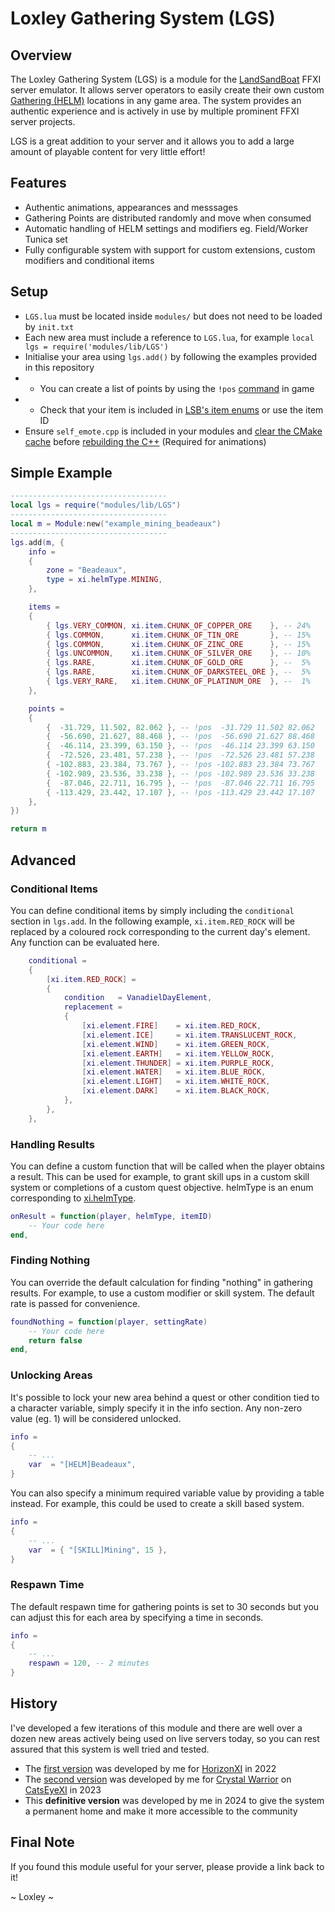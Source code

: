 # Loxley Gathering System (LGS)

## Overview
The Loxley Gathering System (LGS) is a module for the [LandSandBoat](https://github.com/LandSandBoat/server) FFXI server emulator. It allows server operators to easily create their own custom [Gathering (HELM)](https://www.bg-wiki.com/ffxi/Category:Gathering) locations in any game area. The system provides an authentic experience and is actively in use by multiple prominent FFXI server projects.

LGS is a great addition to your server and it allows you to add a large amount of playable content for very little effort!

## Features
* Authentic animations, appearances and messsages
* Gathering Points are distributed randomly and move when consumed
* Automatic handling of HELM settings and modifiers eg. Field/Worker Tunica set
* Fully configurable system with support for custom extensions, custom modifiers and conditional items

## Setup
* `LGS.lua` must be located inside `modules/` but does not need to be loaded by `init.txt`
* Each new area must include a reference to `LGS.lua`, for example `local lgs = require('modules/lib/LGS')`
* Initialise your area using `lgs.add()` by following the examples provided in this repository
* * You can create a list of points by using the `!pos` [command](https://github.com/LandSandBoat/server/blob/base/scripts/commands/pos.lua) in game
* * Check that your item is included in [LSB's item enums](https://github.com/LandSandBoat/server/blob/base/scripts/enum/item.lua) or use the item ID
* Ensure `self_emote.cpp` is included in your modules and [clear the CMake cache](https://github.com/LandSandBoat/server/wiki/Module-Guide#cpp-modules) before [rebuilding the C++](https://github.com/LandSandBoat/server/wiki/Quick-Start-Guide) (Required for animations)

## Simple Example
```lua
-----------------------------------
local lgs = require("modules/lib/LGS")
-----------------------------------
local m = Module:new("example_mining_beadeaux")
-----------------------------------
lgs.add(m, {
    info =
    {
        zone = "Beadeaux",
        type = xi.helmType.MINING,
    },

    items =
    {
        { lgs.VERY_COMMON, xi.item.CHUNK_OF_COPPER_ORE    }, -- 24%
        { lgs.COMMON,      xi.item.CHUNK_OF_TIN_ORE       }, -- 15%
        { lgs.COMMON,      xi.item.CHUNK_OF_ZINC_ORE      }, -- 15%
        { lgs.UNCOMMON,    xi.item.CHUNK_OF_SILVER_ORE    }, -- 10%
        { lgs.RARE,        xi.item.CHUNK_OF_GOLD_ORE      }, --  5%
        { lgs.RARE,        xi.item.CHUNK_OF_DARKSTEEL_ORE }, --  5%
        { lgs.VERY_RARE,   xi.item.CHUNK_OF_PLATINUM_ORE  }, --  1%
    },

    points =
    {
        {  -31.729, 11.502, 82.062 }, -- !pos  -31.729 11.502 82.062
        {  -56.690, 21.627, 88.468 }, -- !pos  -56.690 21.627 88.468
        {  -46.114, 23.399, 63.150 }, -- !pos  -46.114 23.399 63.150
        {  -72.526, 23.481, 57.238 }, -- !pos  -72.526 23.481 57.238
        { -102.883, 23.384, 73.767 }, -- !pos -102.883 23.384 73.767
        { -102.989, 23.536, 33.238 }, -- !pos -102.989 23.536 33.238
        {  -87.046, 22.711, 16.795 }, -- !pos  -87.046 22.711 16.795
        { -113.429, 23.442, 17.107 }, -- !pos -113.429 23.442 17.107
    },
})

return m
```

## Advanced

### Conditional Items
You can define conditional items by simply including the `conditional` section in `lgs.add`. In the following example, `xi.item.RED_ROCK` will be replaced by a coloured rock corresponding to the current day's element. Any function can be evaluated here.
```lua
    conditional =
    {
        [xi.item.RED_ROCK] =
        {
            condition   = VanadielDayElement,
            replacement =
            {
                [xi.element.FIRE]    = xi.item.RED_ROCK,
                [xi.element.ICE]     = xi.item.TRANSLUCENT_ROCK,
                [xi.element.WIND]    = xi.item.GREEN_ROCK,
                [xi.element.EARTH]   = xi.item.YELLOW_ROCK,
                [xi.element.THUNDER] = xi.item.PURPLE_ROCK,
                [xi.element.WATER]   = xi.item.BLUE_ROCK,
                [xi.element.LIGHT]   = xi.item.WHITE_ROCK,
                [xi.element.DARK]    = xi.item.BLACK_ROCK,
            },
        },
    },
```

### Handling Results
You can define a custom function that will be called when the player obtains a result. This can be used for example, to grant skill ups in a custom skill system or completions of a custom quest objective. helmType is an enum corresponding to [xi.helmType](https://github.com/LandSandBoat/server/blob/base/scripts/enum/helm_type.lua).
```lua
onResult = function(player, helmType, itemID)
    -- Your code here
end,
```

### Finding Nothing
You can override the default calculation for finding "nothing" in gathering results. For example, to use a custom modifier or skill system. The default rate is passed for convenience.
```lua
foundNothing = function(player, settingRate)
    -- Your code here
    return false
end,
```

### Unlocking Areas
It's possible to lock your new area behind a quest or other condition tied to a character variable, simply specify it in the info section. Any non-zero value (eg. 1) will be considered unlocked.
```lua
info =
{
    -- ...
    var  = "[HELM]Beadeaux",
}
```

You can also specify a minimum required variable value by providing a table instead. For example, this could be used to create a skill based system.
```lua
info =
{
    -- ...
    var  = { "[SKILL]Mining", 15 },
}
```

### Respawn Time
The default respawn time for gathering points is set to 30 seconds but you can adjust this for each area by specifying a time in seconds.
```lua
info =
{
    -- ...
    respawn = 120, -- 2 minutes
}
```

## History
I've developed a few iterations of this module and there are well over a dozen new areas actively being used on live servers today, so you can rest assured that this system is well tried and tested.

* The [first version](https://horizonffxi.wiki/Category:Harvesting#Beaucedine_Glacier) was developed by me for [HorizonXI](https://horizonxi.com/) in 2022
* The [second version](https://www.bg-wiki.com/ffxi/CatsEyeXI_Systems/HELM) was developed by me for [Crystal Warrior](https://www.catseyexi.com/cw) on [CatsEyeXI](https://www.catseyexi.com/) in 2023
* This __definitive version__ was developed by me in 2024 to give the system a permanent home and make it more accessible to the community

## Final Note
If you found this module useful for your server, please provide a link back to it!

~ Loxley ~
